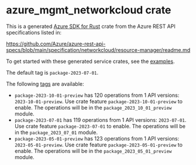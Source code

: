 # azure_mgmt_networkcloud crate

This is a generated [Azure SDK for Rust](https://github.com/Azure/azure-sdk-for-rust) crate from the Azure REST API specifications listed in:

https://github.com/Azure/azure-rest-api-specs/blob/main/specification/networkcloud/resource-manager/readme.md

To get started with these generated service crates, see the [examples](https://github.com/Azure/azure-sdk-for-rust/blob/main/services/README.md#examples).

The default tag is `package-2023-07-01`.

The following [tags](https://github.com/Azure/azure-sdk-for-rust/blob/main/services/tags.md) are available:

- `package-2023-10-01-preview` has 120 operations from 1 API versions: `2023-10-01-preview`. Use crate feature `package-2023-10-01-preview` to enable. The operations will be in the `package_2023_10_01_preview` module.
- `package-2023-07-01` has 119 operations from 1 API versions: `2023-07-01`. Use crate feature `package-2023-07-01` to enable. The operations will be in the `package_2023_07_01` module.
- `package-2023-05-01-preview` has 123 operations from 1 API versions: `2023-05-01-preview`. Use crate feature `package-2023-05-01-preview` to enable. The operations will be in the `package_2023_05_01_preview` module.